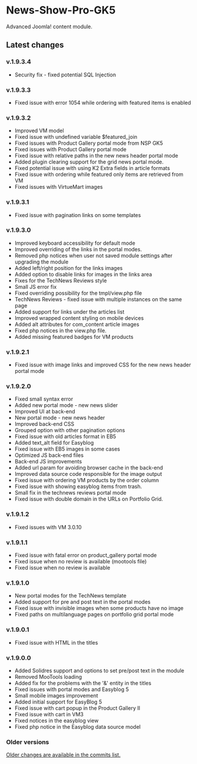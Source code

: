 News-Show-Pro-GK5
=================

Advanced Joomla! content module.

## Latest changes

### v.1.9.3.4

* Security fix - fixed potential SQL Injection

### v.1.9.3.3

* Fixed issue with error 1054 while ordering with featured items is enabled

### v.1.9.3.2

* Improved VM model
* Fixed issue with undefined variable $featured_join
* Fixed issues with Product Gallery portal mode from NSP GK5
* Fixed issues with Product Gallery portal mode
* Fixed issue with relative paths in the new news header portal mode
* Added plugin clearing support for the grid news portal mode.
* Fixed potential issue with using K2 Extra fields in article formats
* Fixed issue with ordering while featured only items are retrieved from VM
* Fixed issues with VirtueMart images

### v.1.9.3.1

* Fixed issue with pagination links on some templates

### v.1.9.3.0

* Improved keyboard accessibility for default mode
* Improved overriding of the links in the portal modes.
* Removed php notices when user not saved module settings after upgrading the module
* Added left/right position for the links images
* Added option to disable links for images in the links area
* Fixes for the TechNews Reviews style
* Small JS error fix
* Fixed overriding possibility for the tmpl/view.php file
* TechNews Reviews - fixed issue with multiple instances on the same page
* Added support for links under the articles list
* Improved wrapped content styling on mobile devices
* Added alt attributes for com_content article images
* Fixed php notices in the view.php file.
* Added missing featured badges for VM products

### v.1.9.2.1

* Fixed issue with image links and improved CSS for the new news header portal mode

### v.1.9.2.0

* Fixed small syntax error
* Added new portal mode - new news slider
* Improved UI at back-end
* New portal mode - new news header
* Improved back-end CSS
* Grouped option with other pagination options
* Fixed issue with old articles format in EB5
* Added text_alt field for Easyblog
* Fixed issue with EB5 images in some cases
* Optimized JS back-end files
* Back-end JS improvements
* Added url param for avoiding browser cache in the back-end
* Improved data source code responsible for the image output
* Fixed issue with ordering VM products by the order column
* Fixed issue with showing easyblog items from trash.
* Small fix in the technews reviews portal mode
* Fixed issue with double domain in the URLs on Portfolio Grid.

### v.1.9.1.2

* Fixed issues with VM 3.0.10
 
### v.1.9.1.1

* Fixed issue with fatal error on product_gallery portal mode
* Fixed issue when no review is available (mootools file)
* Fixed issue when no review is available

### v.1.9.1.0

* New portal modes for the TechNews template
* Added support for pre and post text in the portal modes
* Fixed issue with invisible images when some products have no image
* Fixed paths on multilanguage pages on portfolio grid portal mode

### v.1.9.0.1

* Fixed issue with HTML in the titles
 
### v.1.9.0.0

* Added Solidres support and options to set pre/post text in the module
* Removed MooTools loading
* Added fix for the problems with the '&#38;' entity in the titles
* Fixed issues with portal modes and Easyblog 5
* Small mobile images improvement
* Added initial support for EasyBlog 5
* Fixed issue with cart popup in the Product Gallery II
* Fixed issue with cart in VM3
* Fixed notices in the easyblog view
* Fixed php notice in the Easyblog data source model

### Older versions

[Older changes are available in the commits list.](https://github.com/GavickPro/News-Show-Pro-GK5/commits/J!3.0_compatible)
